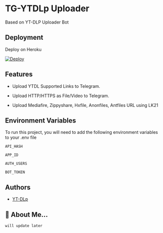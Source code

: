 
# TG-YTDLp Uploader
Based on YT-DLP Uploader Bot 

## Deployment

Deploy on Heroku

[![Deploy](https://www.herokucdn.com/deploy/button.svg)](https://heroku.com/deploy)

  
## Features

- Upload YTDL Supported Links to Telegram.

- Upload HTTP/HTTPS as File/Video to Telegram.
- Upload Mediafire, Zippyshare, Hxfile, Anonfiles, Antfiles URL using LK21
## Environment Variables

To run this project, you will need to add the following environment variables to your .env file

`API_HASH`

`APP_ID`

`AUTH_USERS` 

`BOT_TOKEN`

  
## Authors

- [YT-DLp](https://github.com/YT-DLp) 

  
## 🚀 About Me...

 `will update later` 
